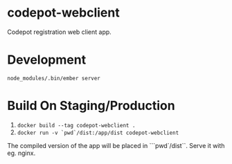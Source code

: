 # codepot-webclient
Codepot registration web client app.

# Development
`node_modules/.bin/ember server`

# Build On Staging/Production
1. `docker build --tag codepot-webclient .`
2. ``docker run -v `pwd`/dist:/app/dist codepot-webclient``

The compiled version of the app will be placed in ```pwd`/dist``. Serve it with eg. nginx. 
